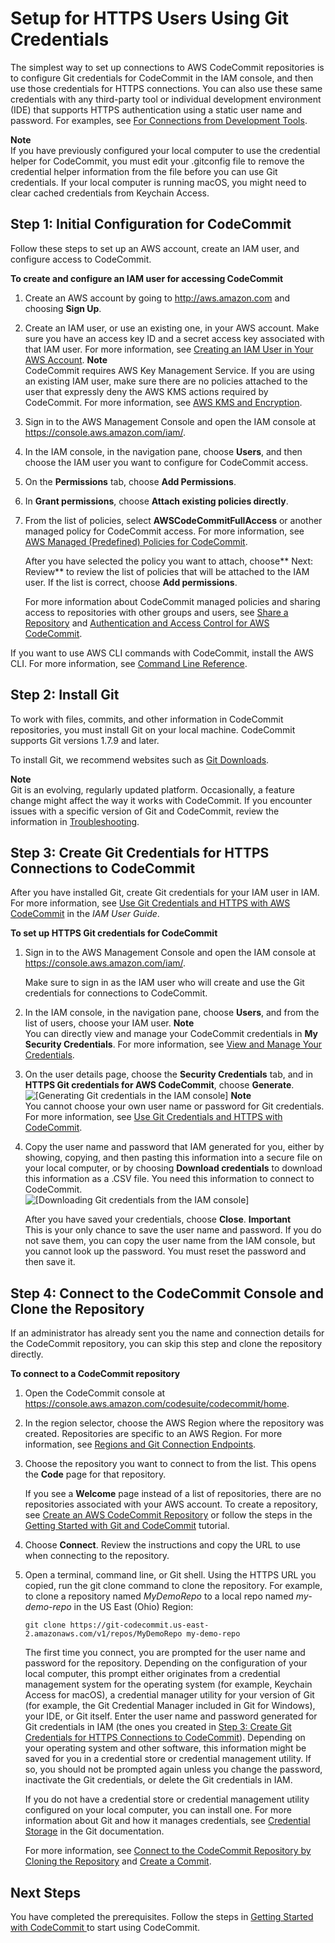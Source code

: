 # Setup for HTTPS Users Using Git Credentials<a name="setting-up-gc"></a>

The simplest way to set up connections to AWS CodeCommit repositories is to configure Git credentials for CodeCommit in the IAM console, and then use those credentials for HTTPS connections\. You can also use these same credentials with any third\-party tool or individual development environment \(IDE\) that supports HTTPS authentication using a static user name and password\. For examples, see [For Connections from Development Tools](setting-up-ide.md)\.

**Note**  
If you have previously configured your local computer to use the credential helper for CodeCommit, you must edit your \.gitconfig file to remove the credential helper information from the file before you can use Git credentials\. If your local computer is running macOS, you might need to clear cached credentials from Keychain Access\.

## Step 1: Initial Configuration for CodeCommit<a name="setting-up-gc-account"></a>

Follow these steps to set up an AWS account, create an IAM user, and configure access to CodeCommit\. 

**To create and configure an IAM user for accessing CodeCommit**

1. Create an AWS account by going to [http://aws\.amazon\.com](http://aws.amazon.com) and choosing **Sign Up**\.

1. Create an IAM user, or use an existing one, in your AWS account\. Make sure you have an access key ID and a secret access key associated with that IAM user\. For more information, see [Creating an IAM User in Your AWS Account](https://docs.aws.amazon.com/IAM/latest/UserGuide/Using_SettingUpUser.html)\.
**Note**  
CodeCommit requires AWS Key Management Service\. If you are using an existing IAM user, make sure there are no policies attached to the user that expressly deny the AWS KMS actions required by CodeCommit\. For more information, see [AWS KMS and Encryption](encryption.md)\.

1. Sign in to the AWS Management Console and open the IAM console at [https://console\.aws\.amazon\.com/iam/](https://console.aws.amazon.com/iam/)\.

1. In the IAM console, in the navigation pane, choose **Users**, and then choose the IAM user you want to configure for CodeCommit access\.

1. On the **Permissions** tab, choose **Add Permissions**\. 

1. In **Grant permissions**, choose **Attach existing policies directly**\.

1. From the list of policies, select **AWSCodeCommitFullAccess** or another managed policy for CodeCommit access\. For more information, see [AWS Managed \(Predefined\) Policies for CodeCommit](auth-and-access-control-iam-identity-based-access-control.md#managed-policies)\.

   After you have selected the policy you want to attach, choose** Next: Review** to review the list of policies that will be attached to the IAM user\. If the list is correct, choose **Add permissions**\.

    For more information about CodeCommit managed policies and sharing access to repositories with other groups and users, see [Share a Repository](how-to-share-repository.md) and [Authentication and Access Control for AWS CodeCommit](auth-and-access-control.md)\.

If you want to use AWS CLI commands with CodeCommit, install the AWS CLI\. For more information, see [Command Line Reference](cmd-ref.md)\.

## Step 2: Install Git<a name="setting-up-gc-install-git"></a>

To work with files, commits, and other information in CodeCommit repositories, you must install Git on your local machine\. CodeCommit supports Git versions 1\.7\.9 and later\.

To install Git, we recommend websites such as [Git Downloads](http://git-scm.com/downloads)\.

**Note**  
Git is an evolving, regularly updated platform\. Occasionally, a feature change might affect the way it works with CodeCommit\. If you encounter issues with a specific version of Git and CodeCommit, review the information in [Troubleshooting](troubleshooting.md)\.

## Step 3: Create Git Credentials for HTTPS Connections to CodeCommit<a name="setting-up-gc-iam"></a>

After you have installed Git, create Git credentials for your IAM user in IAM\. For more information, see [Use Git Credentials and HTTPS with AWS CodeCommit](https://docs.aws.amazon.com/IAM/latest/UserGuide/id_credentials_ssh-keys.html#git-credentials-code-commit) in the *IAM User Guide*\.

**To set up HTTPS Git credentials for CodeCommit**

1. Sign in to the AWS Management Console and open the IAM console at [https://console\.aws\.amazon\.com/iam/](https://console.aws.amazon.com/iam/)\.

   Make sure to sign in as the IAM user who will create and use the Git credentials for connections to CodeCommit\.

1. In the IAM console, in the navigation pane, choose **Users**, and from the list of users, choose your IAM user\. 
**Note**  
You can directly view and manage your CodeCommit credentials in **My Security Credentials**\. For more information, see [View and Manage Your Credentials](setting-up.md#setting-up-view-credentials)\.

1. On the user details page, choose the **Security Credentials** tab, and in **HTTPS Git credentials for AWS CodeCommit**, choose **Generate**\.  
![\[Generating Git credentials in the IAM console\]](http://docs.aws.amazon.com/codecommit/latest/userguide/images/codecommit-iam-gc1.png)
**Note**  
You cannot choose your own user name or password for Git credentials\. For more information, see [Use Git Credentials and HTTPS with CodeCommit](https://docs.aws.amazon.com/IAM/latest/UserGuide/id_credentials_ssh-keys.html#git-credentials-code-commit)\.

1. Copy the user name and password that IAM generated for you, either by showing, copying, and then pasting this information into a secure file on your local computer, or by choosing **Download credentials** to download this information as a \.CSV file\. You need this information to connect to CodeCommit\.  
![\[Downloading Git credentials from the IAM console\]](http://docs.aws.amazon.com/codecommit/latest/userguide/images/codecommit-iam-gc2.png)

   After you have saved your credentials, choose **Close**\.
**Important**  
This is your only chance to save the user name and password\. If you do not save them, you can copy the user name from the IAM console, but you cannot look up the password\. You must reset the password and then save it\.

## Step 4: Connect to the CodeCommit Console and Clone the Repository<a name="setting-up-gc-connect-console"></a>

If an administrator has already sent you the name and connection details for the CodeCommit repository, you can skip this step and clone the repository directly\.

**To connect to a CodeCommit repository**

1. Open the CodeCommit console at [https://console\.aws\.amazon\.com/codesuite/codecommit/home](https://console.aws.amazon.com/codesuite/codecommit/home)\.

1. In the region selector, choose the AWS Region where the repository was created\. Repositories are specific to an AWS Region\. For more information, see [Regions and Git Connection Endpoints](regions.md)\.

1. Choose the repository you want to connect to from the list\. This opens the **Code** page for that repository\.

    If you see a **Welcome** page instead of a list of repositories, there are no repositories associated with your AWS account\. To create a repository, see [Create an AWS CodeCommit Repository](how-to-create-repository.md) or follow the steps in the [Getting Started with Git and CodeCommit](getting-started.md) tutorial\.

1. Choose **Connect**\. Review the instructions and copy the URL to use when connecting to the repository\.

1. Open a terminal, command line, or Git shell\. Using the HTTPS URL you copied, run the git clone command to clone the repository\. For example, to clone a repository named *MyDemoRepo* to a local repo named *my\-demo\-repo* in the US East \(Ohio\) Region:

   ```
   git clone https://git-codecommit.us-east-2.amazonaws.com/v1/repos/MyDemoRepo my-demo-repo
   ```

   The first time you connect, you are prompted for the user name and password for the repository\. Depending on the configuration of your local computer, this prompt either originates from a credential management system for the operating system \(for example, Keychain Access for macOS\), a credential manager utility for your version of Git \(for example, the Git Credential Manager included in Git for Windows\), your IDE, or Git itself\. Enter the user name and password generated for Git credentials in IAM \(the ones you created in [Step 3: Create Git Credentials for HTTPS Connections to CodeCommit](#setting-up-gc-iam)\)\. Depending on your operating system and other software, this information might be saved for you in a credential store or credential management utility\. If so, you should not be prompted again unless you change the password, inactivate the Git credentials, or delete the Git credentials in IAM\.

   If you do not have a credential store or credential management utility configured on your local computer, you can install one\. For more information about Git and how it manages credentials, see [Credential Storage](https://git-scm.com/book/en/v2/Git-Tools-Credential-Storage) in the Git documentation\.

   For more information, see [Connect to the CodeCommit Repository by Cloning the Repository](how-to-connect.md#how-to-connect-http) and [Create a Commit](how-to-create-commit.md)\.

## Next Steps<a name="setting-up-gc-next-step"></a>

You have completed the prerequisites\. Follow the steps in [Getting Started with CodeCommit ](getting-started-cc.md) to start using CodeCommit\.